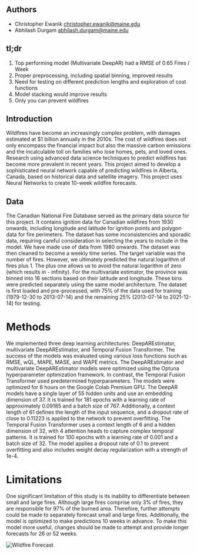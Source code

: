## Authors
- Christopher Ewanik <christopher.ewanik@maine.edu>
- Abhilash Durgam <abhilash.durgam@maine.edu>

## tl;dr
1. Top performing model (Multivariate DeepAR) had a RMSE of 0.65 Fires / Week
2. Proper preprocessing, including spatial binning, improved results
3. Need for testing on different prediction lengths and exploration of cost functions
4. Model stacking would improve results
5. Only you can prevent wildfires

## Introduction
Wildfires have become an increasingly complex problem, with damages estimated at $1 billion annually in the 2010s. The cost of wildfires does not only encompass the financial impact but also the massive carbon emissions and the incalculable toll on families who lose homes, pets, and loved ones. Research using advanced data science techniques to predict wildfires has become more prevalent in recent years. This project aimed to develop a sophisticated neural network capable of predicting wildfires in Alberta, Canada, based on historical data and satellite imagery. This project uses Neural Networks to create 10-week wildfire forecasts. 

## Data
The Canadian National Fire Database served as the primary data source for this project. It contains ignition data for Canadian wildfires from 1930 onwards, including longitude and latitude for ignition points and polygon data for fire perimeters. The dataset has some inconsistencies and sporadic data, requiring careful consideration in selecting the years to include in the model. We have made use of data from 1980 onwards. The dataset was then cleaned to become a weekly time series. The target variable was the number of fires. However, we ultimately predicted the natural logarithm of fires plus 1. The plus one allows us to avoid the natural logarithm of zero (which results in - infinity). For the multivariate estimator, the province was binned into 16 sections based on their latitude and longitude. These bins were predicted separately using the same model architecture. The dataset is first loaded and pre-processed, with 75% of the data used for training (1979-12-30 to 2013-07-14) and the remaining 25% (2013-07-14 to 2021-12-14) for testing. 

# Methods
We implemented three deep learning architectures: DeepAREstimator, multivariate DeepAREstimator, and Temporal Fusion Transformer. The success of the models was evaluated using various loss functions such as RMSE, wQL, MAPE, MASE, and WAPE metrics. The DeepAREstimator and multivariate DeepAREstimator models were optimized using the Optuna hyperparameter optimization framework. In contrast, the Temporal Fusion Transformer used predetermined hyperparameters. The models were optimized for 6 hours on the Google Colab Premium GPU. The DeepAR models have a single layer of 55 hidden units and use an embedding dimension of 37. It is trained for 181 epochs with a learning rate of approximately 0.09185 and a batch size of 767. Additionally, a context length of 61 defines the length of the input sequence, and a dropout rate of close to 0.11223 is applied to the network to prevent overfitting. The Temporal Fusion Transformer uses a context length of 6 and a hidden dimension of 32, with 4 attention heads to capture complex temporal patterns. It is trained for 100 epochs with a learning rate of 0.001 and a batch size of 32. The model applies a dropout rate of 0.1 to prevent overfitting and also includes weight decay regularization with a strength of 1e-4.

# Limitations
One significant limitation of this study is its inability to differentiate between small and large fires. Although large fires comprise only 3% of fires, they are responsible for 97% of the burned area. Therefore, further attempts could be made to separately forecast small and large fires. Additionally, the model is optimized to make predictions 10 weeks in advance. To make this model more useful, changes should be made to attempt and provide longer forecasts for 26 or 52 weeks. 

![Wildfire Forecast](https://github.com/chrisewanik/wildfire_projects/assets/113730877/8543d694-6051-406e-890c-eaed3632d476)
